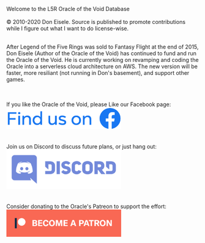 Welcome to the L5R Oracle of the Void Database
<br>
<br>
&copy; 2010-2020 Don Eisele.   Source is published to promote contributions while I figure out what I want to do license-wise.
<br>
<br>

After Legend of the Five Rings was sold to Fantasy Flight at the end of 2015, Don Eisele (Author of the Oracle of the Void) has continued to fund and run the Oracle of the Void.  He is currently working on revamping and coding the Oracle into a serverless cloud architecture on AWS.  The new version will be faster, more resiliant (not running in Don's basement), and support other games.
<br>
<br>
<br>

If you like the Oracle of the Void, please Like our Facebook page: <br>
<a href="https://www.facebook.com/pg/oracleofthevoid" target="_new">
<img src="res/social-facebook.png" width="300px"> </a>
<br>
<br>
<br>
Join us on Discord to discuss future plans, or just hang out: <br>
<a href="https://discord.gg/3ahYmwn" target="_new">
<img src="res/social-discord.png" width="300px"> </a>
<br>
<br>
<br>
Consider donating to the Oracle's Patreon to support the effort:<br>
<a href="https://www.patreon.com/oracleofthevoid" target="_new">
<img src="res/social-patreon.png" width="300px"> </a>
